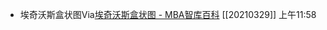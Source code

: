 - 埃奇沃斯盒状图Via[埃奇沃斯盒状图 - MBA智库百科](https://wiki.mbalib.com/wiki/%E5%9F%83%E5%A5%87%E6%B2%83%E6%96%AF%E7%9B%92%E7%8A%B6%E5%9B%BE) [[20210329]] 上午11:58
